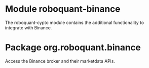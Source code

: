 # Module roboquant-binance

The roboquant-cypto module contains the additional functionality to integrate with Binance.

# Package org.roboquant.binance

Access the Binance broker and their marketdata APIs.


